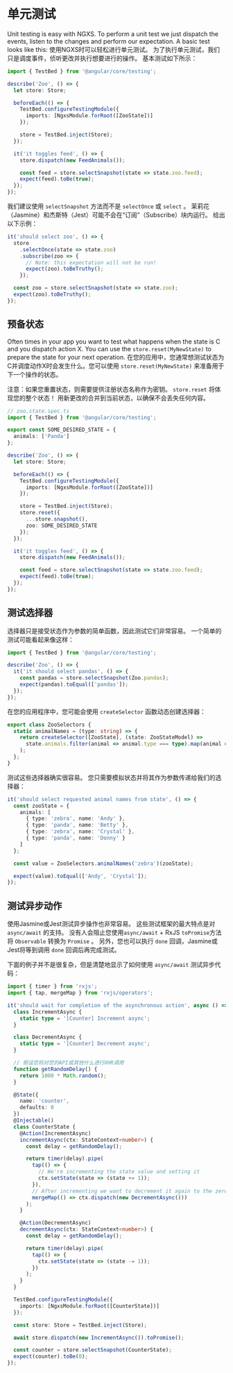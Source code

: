 # 单元测试

Unit testing is easy with NGXS. To perform a unit test we just dispatch the events, listen to the changes and perform our expectation. A basic test looks like this:
使用NGXS时可以轻松进行单元测试。 为了执行单元测试，我们只是调度事件，侦听更改并执行想要进行的操作。 基本测试如下所示：

```typescript
import { TestBed } from '@angular/core/testing';

describe('Zoo', () => {
  let store: Store;

  beforeEach(() => {
    TestBed.configureTestingModule({
      imports: [NgxsModule.forRoot([ZooState])]
    });

    store = TestBed.inject(Store);
  });

  it('it toggles feed', () => {
    store.dispatch(new FeedAnimals());

    const feed = store.selectSnapshot(state => state.zoo.feed);
    expect(feed).toBe(true);
  });
});
```

我们建议使用 `selectSnapshot` 方法而不是 `selectOnce` 或 `select` 。 茉莉花（Jasmine）和杰斯特（Jest）可能不会在“订阅”（Subscribe）块内运行。 给出以下示例：

```typescript
it('should select zoo', () => {
  store
    .selectOnce(state => state.zoo)
    .subscribe(zoo => {
      // Note: this expectation will not be run!
      expect(zoo).toBeTruthy();
    });

  const zoo = store.selectSnapshot(state => state.zoo);
  expect(zoo).toBeTruthy();
});
```

## 预备状态

Often times in your app you want to test what happens when the state is C and you dispatch action X. You can use the `store.reset(MyNewState)` to prepare the state for your next operation.
在您的应用中，您通常想测试状态为C并调度动作X时会发生什么。您可以使用 `store.reset(MyNewState)` 来准备用于下一个操作的状态。

注意：如果您重置状态，则需要提供注册状态名称作为密钥。 `store.reset` 将体现您的整个状态！ 用新更改的合并到当前状态，以确保不会丢失任何内容。

```typescript
// zoo.state.spec.ts
import { TestBed } from '@angular/core/testing';

export const SOME_DESIRED_STATE = {
  animals: ['Panda']
};

describe('Zoo', () => {
  let store: Store;

  beforeEach(() => {
    TestBed.configureTestingModule({
      imports: [NgxsModule.forRoot([ZooState])]
    });

    store = TestBed.inject(Store);
    store.reset({
      ...store.snapshot(),
      zoo: SOME_DESIRED_STATE
    });
  });

  it('it toggles feed', () => {
    store.dispatch(new FeedAnimals());

    const feed = store.selectSnapshot(state => state.zoo.feed);
    expect(feed).toBe(true);
  });
});
```

## 测试选择器

选择器只是接受状态作为参数的简单函数，因此测试它们非常容易。 一个简单的测试可能看起来像这样：

```typescript
import { TestBed } from '@angular/core/testing';

describe('Zoo', () => {
  it('it should select pandas', () => {
    const pandas = store.selectSnapshot(Zoo.pandas);
    expect(pandas).toEqual(['pandas']);
  });
});
```

在您的应用程序中，您可能会使用 `createSelector` 函数动态创建选择器：

```typescript
export class ZooSelectors {
  static animalNames = (type: string) => {
    return createSelector([ZooState], (state: ZooStateModel) =>
      state.animals.filter(animal => animal.type === type).map(animal => animal.name)
    );
  };
}
```

测试这些选择器确实很容易。 您只需要模拟状态并将其作为参数传递给我们的选择器：

```typescript
it('should select requested animal names from state', () => {
  const zooState = {
    animals: [
      { type: 'zebra', name: 'Andy' },
      { type: 'panda', name: 'Betty' },
      { type: 'zebra', name: 'Crystal' },
      { type: 'panda', name: 'Donny' }
    ]
  };

  const value = ZooSelectors.animalNames('zebra')(zooState);

  expect(value).toEqual(['Andy', 'Crystal']);
});
```

## 测试异步动作

使用Jasmine或Jest测试异步操作也非常容易。 这些测试框架的最大特点是对 `async/await` 的支持。 没有人会阻止您使用`async/await` +  RxJS `toPromise`方法将 `Observable` 转换为 `Promise` 。 另外，您也可以执行 `done` 回调，Jasmine或Jest将等到调用 `done` 回调后再完成测试。

下面的例子并不是很复杂，但是清楚地显示了如何使用 `async/await` 测试异步代码：

```typescript
import { timer } from 'rxjs';
import { tap, mergeMap } from 'rxjs/operators';

it('should wait for completion of the asynchronous action', async () => {
  class IncrementAsync {
    static type = '[Counter] Increment async';
  }

  class DecrementAsync {
    static type = '[Counter] Decrement async';
  }

  // 假设您将对您的API或其他什么进行XHR调用
  function getRandomDelay() {
    return 1000 * Math.random();
  }

  @State({
    name: 'counter',
    defaults: 0
  })
  @Injectable()
  class CounterState {
    @Action(IncrementAsync)
    incrementAsync(ctx: StateContext<number>) {
      const delay = getRandomDelay();

      return timer(delay).pipe(
        tap(() => {
          // We're incrementing the state value and setting it
          ctx.setState(state => (state += 1));
        }),
        // After incrementing we want to decrement it again to the zero value
        mergeMap(() => ctx.dispatch(new DecrementAsync()))
      );
    }

    @Action(DecrementAsync)
    decrementAsync(ctx: StateContext<number>) {
      const delay = getRandomDelay();

      return timer(delay).pipe(
        tap(() => {
          ctx.setState(state => (state -= 1));
        })
      );
    }
  }

  TestBed.configureTestingModule({
    imports: [NgxsModule.forRoot([CounterState])]
  });

  const store: Store = TestBed.inject(Store);

  await store.dispatch(new IncrementAsync()).toPromise();

  const counter = store.selectSnapshot(CounterState);
  expect(counter).toBe(0);
});
```

